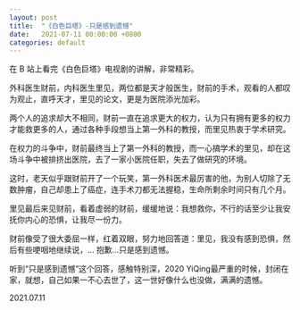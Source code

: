 ```yaml
---
layout: post
title:  "《白色巨塔》-只是感到遗憾"
date:   2021-07-11 00:00:00 +0800
categories: default
---
```


在 B 站上看完《白色巨塔》电视剧的讲解，非常精彩。

外科医生财前，内科医生里见，两位都是天才般医生，财前的手术，观看的人都叹为观止，直呼天才，里见的论文，更是为医院添光加彩。

两个人的追求却大不相同，财前一直在追求更大的权力，认为只有拥有更多的权力才能救更多的人，通过各种手段想当上第一外科的教授，而里见热衷于学术研究。

在权力的斗争中，财前最终当上了第一外科的教授，而一心搞学术的里见，却在这场斗争中被排挤出医院，去了一家小医院任职，失去了做研究的环境。

这时，老天似乎跟财前开了一个玩笑，第一外科医术最厉害的他，为别人切除了无数肿瘤，自己却患上了癌症，连手术刀都无法握稳，生命所剩余时间只有几个月。

里见最后来见财前，看着虚弱的财前，缓缓地说：我想救你，不行的话至少让我安抚你内心的恐惧，让我尽一份力。

财前像受了很大委屈一样，红着双眼，努力地回答道：里见，我没有感到恐惧，然后有些哽咽地继续说，... 抱歉...只是感到遗憾。

听到“只是感到遗憾”这个回答，感触特别深，2020 YiQing最严重的时候，封闭在家，就想，自己如果一不心去世了，这一世好像什么也没做，满满的遗憾。

2021.07.11